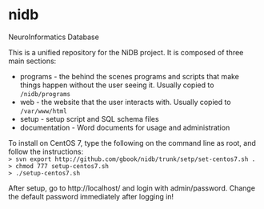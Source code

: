 # nidb
NeuroInformatics Database

This is a unified repository for the NiDB project. It is composed of three main sections:

* programs - the behind the scenes programs and scripts that make things happen without the user seeing it. Usually copied to `/nidb/programs`
* web - the website that the user interacts with. Usually copied to `/var/www/html`
* setup - setup script and SQL schema files
* documentation - Word documents for usage and administration

To install on CentOS 7, type the following on the command line as root, and follow the instructions:<br>
`> svn export http://github.com/gbook/nidb/trunk/setp/set-centos7.sh .`<br>
`> chmod 777 setup-centos7.sh`<br>
`> ./setup-centos7.sh`

After setup, go to http://localhost/ and login with admin/password. Change the default password immediately after logging in!

